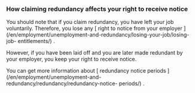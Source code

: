 ###  How claiming redundancy affects your right to receive notice

You should note that if you claim redundancy, you have left your job
voluntarily. Therefore, you lose any [ right to notice from your employer
](/en/employment/unemployment-and-redundancy/losing-your-job/losing-job-
entitlements/) .

However, if you have been laid off and you are later made redundant by your
employer, you keep your right to receive notice.

You can get more information about [ redundancy notice periods
](/en/employment/unemployment-and-redundancy/redundancy/redundancy-notice-
periods/) .

